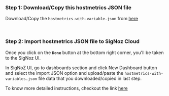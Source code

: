 ### Step 1: Download/Copy this hostmetrics JSON file

Download/Copy the `hostmetrics-with-variable.json` from [here](https://github.com/SigNoz/dashboards/blob/main/hostmetrics/hostmetrics-with-variable.json)

&nbsp;
&nbsp;

### Step 2: Import hostmetrics JSON file to SigNoz Cloud

Once you click on the **`Done`** button at the bottom right corner, you'll be taken to the SigNoz UI.

In SigNoZ UI, go to dashboards section and click New Dashboard button and select the import JSON option and upload/paste the `hostmetrics-with-variables.json` file data that you downloaded/copied in last step.


To know more detailed instructions, checkout the link [here](https://signoz.io/docs/userguide/hostmetrics/)